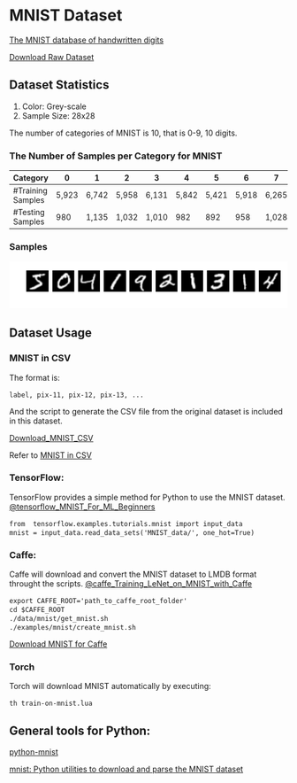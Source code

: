 # MNIST Dataset

[The MNIST database of handwritten digits](http://yann.lecun.com/exdb/mnist/)

[Download Raw Dataset](https://drive.google.com/file/d/11ZiNnV3YtpZ7d9afHZg0rtDRrmhha-1E/view?usp=sharing)

## Dataset Statistics

1. Color: Grey-scale
2. Sample Size: 28x28

The number of categories of MNIST is 10, that is 0-9, 10 digits.

### The Number of Samples per Category for MNIST

|Category| 0 | 1 | 2 |  3|  4|  5|  6|  7|  8|  9| Total|
|--------|---|---|---|---|---|---|---|---|---|---|------|
|#Training Samples|5,923|6,742|5,958|6,131|5,842|5,421|5,918|6,265|5,851|5,949|60,000|
|#Testing Samples|980|1,135|1,032|1,010|982|892|958|1,028|974|1,009|10,000|

### Samples

![MNIST Sample](figures/mnist.png)

## Dataset Usage

### MNIST in CSV

The format is:

    label, pix-11, pix-12, pix-13, ...

And the script to generate the CSV file from the original dataset is included in this dataset.

[Download_MNIST_CSV](https://drive.google.com/file/d/1eEKzfmEu6WKdRlohBQiqi3PhW_uIVJVP/view?usp=sharing)

Refer to [MNIST in CSV](https://pjreddie.com/projects/mnist-in-csv/)


### TensorFlow:

TensorFlow provides a simple method for Python to use the MNIST dataset.  [@tensorflow_MNIST_For_ML_Beginners]

    from  tensorflow.examples.tutorials.mnist import input_data
    mnist = input_data.read_data_sets('MNIST_data/', one_hot=True)

### Caffe:

Caffe will download and convert the MNIST dataset to LMDB format throught the scripts. [@caffe_Training_LeNet_on_MNIST_with_Caffe]

    export CAFFE_ROOT='path_to_caffe_root_folder'
    cd $CAFFE_ROOT
    ./data/mnist/get_mnist.sh
    ./examples/mnist/create_mnist.sh

[Download MNIST for Caffe](https://drive.google.com/open?id=1526YI_Nrsr4lMCeea4m1F4eQBVzagMaB)  

### Torch

Torch will download MNIST automatically by executing:

    th train-on-mnist.lua


## General tools for Python:

[python-mnist](https://github.com/sorki/python-mnist)

 [mnist: Python utilities to download and parse the MNIST dataset](https://github.com/datapythonista/mnist)
 
 
 [@tensorflow_MNIST_For_ML_Beginners]: https://www.tensorflow.org/get_started/mnist/beginners
 
 [@caffe_Training_LeNet_on_MNIST_with_Caffe]: http://caffe.berkeleyvision.org/gathered/examples/mnist.html